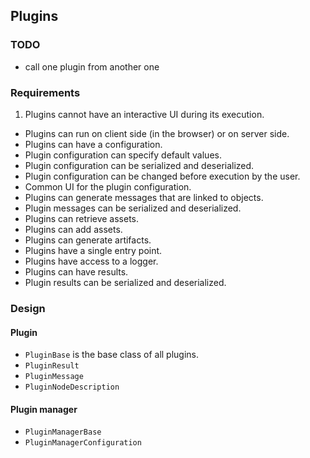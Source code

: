## Plugins ##

### TODO ###

- call one plugin from another one


### Requirements ###

1. Plugins cannot have an interactive UI during its execution.
* Plugins can run on client side (in the browser) or on server side.
* Plugins can have a configuration.
* Plugin configuration can specify default values.
* Plugin configuration can be serialized and deserialized.
* Plugin configuration can be changed before execution by the user.
* Common UI for the plugin configuration.
* Plugins can generate messages that are linked to objects.
* Plugin messages can be serialized and deserialized.
* Plugins can retrieve assets.
* Plugins can add assets.
* Plugins can generate artifacts.
* Plugins have a single entry point.
* Plugins have access to a logger.
* Plugins can have results.
* Plugin results can be serialized and deserialized.

### Design ###

#### Plugin ####

- `PluginBase` is the base class of all plugins.
- `PluginResult`
- `PluginMessage`
- `PluginNodeDescription`

#### Plugin manager ####

- `PluginManagerBase`
- `PluginManagerConfiguration`


